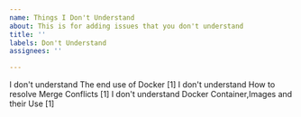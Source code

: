 ```yaml
---
name: Things I Don't Understand
about: This is for adding issues that you don't understand
title: ''
labels: Don't Understand
assignees: ''

---
```


I don't understand The end use of Docker [1]
I don't understand How to resolve Merge Conflicts [1]
I don't understand Docker Container,Images and their Use [1]